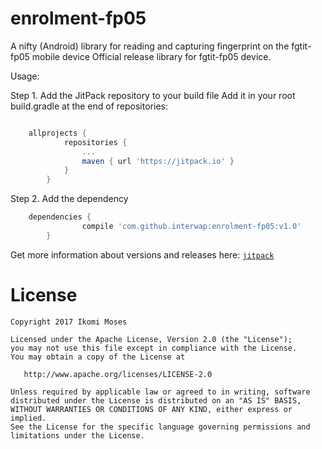 # enrolment-fp05
A nifty (Android) library for reading and capturing fingerprint on the fgtit-fp05 mobile device
Official release library for fgtit-fp05 device.

Usage:

Step 1. Add the JitPack repository to your build file
Add it in your root build.gradle at the end of repositories:

```gradle

    allprojects {
    		repositories {
    			...
    			maven { url 'https://jitpack.io' }
    		}
    	}

 ```

Step 2. Add the dependency
```gradle
    dependencies {
    	        compile 'com.github.interwap:enrolment-fp05:v1.0'
    	}
 ```

Get more information about versions and releases here: [`jitpack`](https://jitpack.io/#interwap/enrolment-fp05/v1.0)

License
=======

    Copyright 2017 Ikomi Moses

    Licensed under the Apache License, Version 2.0 (the "License");
    you may not use this file except in compliance with the License.
    You may obtain a copy of the License at

       http://www.apache.org/licenses/LICENSE-2.0

    Unless required by applicable law or agreed to in writing, software
    distributed under the License is distributed on an "AS IS" BASIS,
    WITHOUT WARRANTIES OR CONDITIONS OF ANY KIND, either express or implied.
    See the License for the specific language governing permissions and
    limitations under the License.
